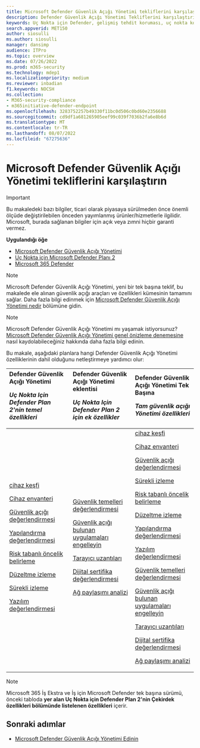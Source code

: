 ```yaml
---
title: Microsoft Defender Güvenlik Açığı Yönetimi tekliflerini karşılaştırın
description: Defender Güvenlik Açığı Yönetimi Tekliflerini karşılaştırın. Planlar arasındaki farklar hakkında bilgi edinin ve kuruluşunuzun gereksinimlerine uygun planı seçin.
keywords: Uç Nokta için Defender, gelişmiş tehdit koruması, uç nokta koruması
search.appverid: MET150
author: siosulli
ms.author: siosulli
manager: dansimp
audience: ITPro
ms.topic: overview
ms.date: 07/26/2022
ms.prod: m365-security
ms.technology: mdep1
ms.localizationpriority: medium
ms.reviewer: inbadian
f1.keywords: NOCSH
ms.collection:
- M365-security-compliance
- m365initiative-defender-endpoint
ms.openlocfilehash: 3283752257b49330f11bc0d506c0bd60e2356688
ms.sourcegitcommit: cd9df1a681265905eef99c039f7036b2fa6e8b6d
ms.translationtype: MT
ms.contentlocale: tr-TR
ms.lasthandoff: 08/07/2022
ms.locfileid: "67275636"
---
```

# <a name="compare-microsoft-defender-vulnerability-management-offerings"></a>Microsoft Defender Güvenlik Açığı Yönetimi tekliflerini karşılaştırın

> [!IMPORTANT]
> Bu makaledeki bazı bilgiler, ticari olarak piyasaya sürülmeden önce önemli ölçüde değiştirilebilen önceden yayımlanmış ürünler/hizmetlerle ilgilidir. Microsoft, burada sağlanan bilgiler için açık veya zımni hiçbir garanti vermez.

**Uygulandığı öğe**

- [Microsoft Defender Güvenlik Açığı Yönetimi](index.yml)
- [Uç Nokta için Microsoft Defender Planı 2](https://go.microsoft.com/fwlink/p/?linkid=2154037)
- [Microsoft 365 Defender](https://go.microsoft.com/fwlink/?linkid=2118804)

> [!NOTE]
> Microsoft Defender Güvenlik Açığı Yönetimi, yeni bir tek başına teklif, bu makalede ele alınan güvenlik açığı araçları ve özellikleri kümesinin tamamını sağlar. Daha fazla bilgi edinmek için [Microsoft Defender Güvenlik Açığı Yönetimi nedir](defender-vulnerability-management.md) bölümüne gidin.

> [!NOTE]
> Microsoft Defender Güvenlik Açığı Yönetimi mı yaşamak istiyorsunuz? [Microsoft Defender Güvenlik Açığı Yönetimi genel önizleme denemesine](../defender-vulnerability-management/get-defender-vulnerability-management.md) nasıl kaydolabileceğiniz hakkında daha fazla bilgi edinin.

Bu makale, aşağıdaki planlara hangi Defender Güvenlik Açığı Yönetimi özelliklerinin dahil olduğunu netleştirmeye yardımcı olur:

| Defender Güvenlik Açığı Yönetimi <p> _Uç Nokta Için Defender Plan 2'nin temel özellikleri_| Defender Güvenlik Açığı Yönetimi eklentisi <p> _Uç Nokta Için Defender Plan 2 için ek özellikler_| Defender Güvenlik Açığı Yönetimi Tek Başına <p> _Tam güvenlik açığı Yönetimi özellikleri_|
|:---|:---|:---|
 [cihaz keşfi](../defender-endpoint/device-discovery.md) <p> [Cihaz envanteri](../defender-endpoint/machines-view-overview.md) <p> [Güvenlik açığı değerlendirmesi](tvm-weaknesses.md) <p> [Yapılandırma değerlendirmesi](tvm-microsoft-secure-score-devices.md) <p> [Risk tabanlı öncelik belirleme](tvm-security-recommendation.md) <p> [Düzeltme izleme](tvm-remediation.md) <p> [Sürekli izleme](../defender-endpoint/configure-vulnerability-email-notifications.md) <p> [Yazılım değerlendirmesi](tvm-software-inventory.md) <p> | [Güvenlik temelleri değerlendirmesi](tvm-security-baselines.md) <p> [Güvenlik açığı bulunan uygulamaları engelleyin](tvm-block-vuln-apps.md) <p> [Tarayıcı uzantıları](tvm-browser-extensions.md) <p> [Dijital sertifika değerlendirmesi](tvm-certificate-inventory.md) <p> [Ağ paylaşımı analizi](tvm-network-share-assessment.md) | [cihaz keşfi](../defender-endpoint/device-discovery.md) <p> [Cihaz envanteri](../defender-endpoint/machines-view-overview.md) <p> [Güvenlik açığı değerlendirmesi](tvm-weaknesses.md) <p> [Sürekli izleme](../defender-endpoint/configure-vulnerability-email-notifications.md) <p> [Risk tabanlı öncelik belirleme](tvm-security-recommendation.md) <p> [Düzeltme izleme](tvm-remediation.md) <p> [Yapılandırma değerlendirmesi](tvm-microsoft-secure-score-devices.md) <p> [Yazılım değerlendirmesi](tvm-software-inventory.md) <p> [Güvenlik temelleri değerlendirmesi](tvm-security-baselines.md) <p> [Güvenlik açığı bulunan uygulamaları engelleyin](tvm-block-vuln-apps.md) <p> [Tarayıcı uzantıları](tvm-browser-extensions.md) <p> [Dijital sertifika değerlendirmesi](tvm-certificate-inventory.md) <p> [Ağ paylaşımı analizi](tvm-network-share-assessment.md)|

> [!NOTE]
> Microsoft 365 İş Ekstra ve İş için Microsoft Defender tek başına sürümü, önceki tabloda **yer alan Uç Nokta için Defender Plan 2'nin Çekirdek özellikleri bölümünde listelenen özellikleri** içerir.

## <a name="next-steps"></a>Sonraki adımlar

- [Microsoft Defender Güvenlik Açığı Yönetimi Edinin](get-defender-vulnerability-management.md)
